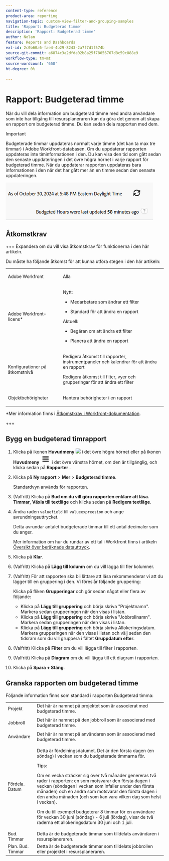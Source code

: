 ```yaml
---
content-type: reference
product-area: reporting
navigation-topic: custom-view-filter-and-grouping-samples
title: 'Rapport: Budgeterad timme'
description: 'Rapport: Budgeterad timme'
author: Nolan
feature: Reports and Dashboards
exl-id: 2c0b60a6-fae4-4b29-8243-2a7f7d1f574b
source-git-commit: a6874c3a2dfda02b8a25f78056767d8c59c888e9
workflow-type: tm+mt
source-wordcount: '658'
ht-degree: 0%

---
```


# Rapport: Budgeterad timme

<!--Audited: 10/2024-->

<!--
<p data-mc-conditions="QuicksilverOrClassic.Draft mode">(NOTE: From&nbsp;Alina: This is my article, but since it's about building a report, it is in the Reporting section. Please don't remove it -it's linked to Resource Management and it is super important.) </p>
-->

När du vill dela information om budgeterad timme med andra användare som inte har tillgång till resursplaneraren kan du göra det genom att skapa en rapport om budgeterad timme. Du kan sedan dela rapporten med dem.

>[!IMPORTANT]
>
>Budgeterade timmar uppdateras normalt varje timme (det kan ta max tre timmar) i Adobe Workfront-databasen. Om du uppdaterar rapporten uppdateras inte timinformationen i den. Du kan visa den tid som gått sedan den senaste uppdateringen i det övre högra hörnet i varje rapport för budgeterad timme. När du uppdaterar rapporten uppdateras bara informationen i den när det har gått mer än en timme sedan den senaste uppdateringen.
>
>![](assets/budgeted-hour-report-time-sync-warning-350x74.png)

## Åtkomstkrav

+++ Expandera om du vill visa åtkomstkrav för funktionerna i den här artikeln.

Du måste ha följande åtkomst för att kunna utföra stegen i den här artikeln:

<table style="table-layout:auto"> 
 <col> 
 <col> 
 <tbody> 
  <tr> 
   <td role="rowheader">Adobe Workfront</td> 
   <td> <p>Alla</p> </td> 
  </tr> 
  <tr> 
   <td role="rowheader">Adobe Workfront-licens*</td> 
   <td> 
    <p>Nytt:</p>
   <ul><li><p>Medarbetare som ändrar ett filter </p></li>
   <li><p>Standard för att ändra en rapport</p></li> </ul>

<p>Aktuell:</p>
   <ul><li><p>Begäran om att ändra ett filter </p></li>
   <li><p>Planera att ändra en rapport</p></li> </ul></td> 
  </tr> 
  <tr> 
   <td role="rowheader">Konfigurationer på åtkomstnivå</td> 
   <td> <p>Redigera åtkomst till rapporter, instrumentpaneler och kalendrar för att ändra en rapport</p> <p>Redigera åtkomst till filter, vyer och grupperingar för att ändra ett filter</p> </td> 
  </tr> 
  <tr> 
   <td role="rowheader">Objektbehörigheter</td> 
   <td> <p>Hantera behörigheter i en rapport</p>  </td> 
  </tr> 
 </tbody> 
</table>

*Mer information finns i [Åtkomstkrav i Workfront-dokumentation](/help/quicksilver/administration-and-setup/add-users/access-levels-and-object-permissions/access-level-requirements-in-documentation.md).

+++

## Bygg en budgeterad timrapport

1. Klicka på ikonen **Huvudmeny** ![](assets/main-menu-icon.png) i det övre högra hörnet eller på ikonen **Huvudmeny** ![](assets/lines-main-menu.png) i det övre vänstra hörnet, om den är tillgänglig, och klicka sedan på **Rapporter** .

1. Klicka på **Ny rapport** > **Mer** > **Budgeterad timme**.

   Standardvyn används för rapporten.

1. (Valfritt) Klicka på **Bud om du vill göra rapporten enklare att läsa. Timmar**, **Växla till textläge** och klicka sedan på **Redigera textläge**.
1. Ändra raden `valuefield` till `valueexpreesion` och ange avrundningsuttrycket.

   Detta avrundar antalet budgeterade timmar till ett antal decimaler som du anger.

   Mer information om hur du rundar av ett tal i Workfront finns i artikeln [Översikt över beräknade datauttryck](../../../reports-and-dashboards/reports/calc-cstm-data-reports/calculated-data-expressions.md).

1. Klicka på **Klar**.
1. (Valfritt) Klicka på **Lägg till kolumn** om du vill lägga till fler kolumner.
1. (Valfritt) För att rapporten ska bli lättare att läsa rekommenderar vi att du lägger till en gruppering i den. Vi föreslår följande gruppering:

   Klicka på fliken **Grupperingar** och gör sedan något eller flera av följande:

   * Klicka på **Lägg till gruppering** och börja skriva &quot;Projektnamn&quot;. Markera sedan grupperingen när den visas i listan.
   * Klicka på **Lägg till gruppering** och börja skriva &quot;Jobbrollnamn&quot;. Markera sedan grupperingen när den visas i listan.
   * Klicka på **Lägg till gruppering** och börja skriva Allokeringsdatum. Markera grupperingen när den visas i listan och välj sedan den tidsram som du vill gruppera i fältet **Gruppdatum efter**.

1. (Valfritt) Klicka på **Filter** om du vill lägga till filter i rapporten.
1. (Valfritt) Klicka på **Diagram** om du vill lägga till ett diagram i rapporten.
1. Klicka på **Spara + Stäng**.

## Granska rapporten om budgeterad timme

Följande information finns som standard i rapporten Budgeterad timma:

<table style="table-layout:auto"> 
 <col> 
 <col> 
 <tbody> 
  <tr> 
   <td role="rowheader">Projekt </td> 
   <td>Det här är namnet på projektet som är associerat med budgeterad timme.</td> 
  </tr> 
  <tr> 
   <td role="rowheader"> <p>Jobbroll</p> </td> 
   <td>Det här är namnet på den jobbroll som är associerad med budgeterad timme. </td> 
  </tr> 
  <tr> 
   <td role="rowheader">Användare</td> 
   <td>Det här är namnet på användaren som är associerad med budgeterad timme.</td> 
  </tr> 
  <tr> 
   <td role="rowheader">Fördela. Datum</td> 
   <td> <p>Detta är fördelningsdatumet. Det är den första dagen (en söndag) i veckan som du budgeterade timmarna för.</p> <p>Tips:  <p>Om en vecka sträcker sig över två månader genereras två rader i rapporten: en som motsvarar den första dagen i veckan (söndagen i veckan som infaller under den första månaden) och en andra som motsvarar den första dagen i den andra månaden (och som kan vara vilken dag som helst i veckan).</p> <p>Om du till exempel budgeterar 8 timmar för en användare för veckan 30 juni (söndag) - 6 juli (lördag), visar de två raderna ett allokeringsdatum 30 juni och 1 juli.</p> </p> </td> 
  </tr> 
  <tr> 
   <td role="rowheader">Bud. Timmar</td> 
   <td>Detta är de budgeterade timmar som tilldelats användaren i resursplaneraren.</td> 
  </tr> 
  <tr> 
   <td role="rowheader">Plan. Bud. Timmar</td> 
   <td>Detta är de budgeterade timmar som tilldelats jobbrollen eller projektet i resursplaneraren.</td> 
  </tr> 
 </tbody> 
</table>
